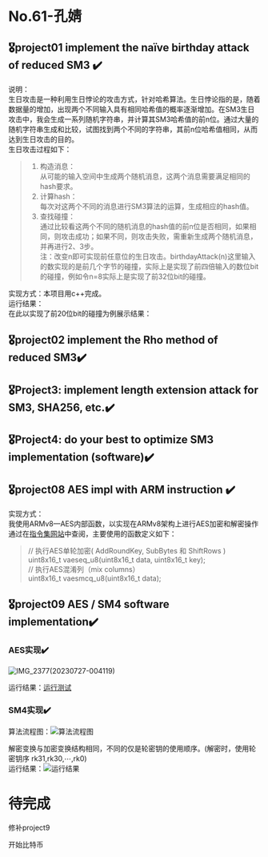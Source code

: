 # No.61-孔婧

## 🎖️project01 implement the naïve birthday attack of reduced SM3 ✔️
说明：<br>
生日攻击是一种利用生日悖论的攻击方式，针对哈希算法。生日悖论指的是，随着数据量的增加，出现两个不同输入具有相同哈希值的概率逐渐增加。在SM3生日攻击中，我会生成一系列随机字符串，并计算其SM3哈希值的前n位。通过大量的随机字符串生成和比较，试图找到两个不同的字符串，其前n位哈希值相同，从而达到生日攻击的目的。<br>
生日攻击过程如下：<br>
>1.	构造消息：<br>
从可能的输入空间中生成两个随机消息，这两个消息需要满足相同的hash要求。<br>
>2.	计算hash：<br>
>每次对这两个不同的消息进行SM3算法的运算，生成相应的hash值。<br>
>3.	查找碰撞：<br>
>通过比较看这两个不同的随机消息的hash值的前n位是否相同，如果相同，则攻击成功；如果不同，则攻击失败，需重新生成两个随机消息，并再进行2、3步。<br>
>注：改变n即可实现前任意位的生日攻击。birthdayAttack(n)这里输入的数实现的是前几个字节的碰撞，实际上是实现了前四倍输入的数位bit的碰撞，例如令n=8实际上是实现了前32位bit的碰撞。<br>

实现方式：本项目用c++完成。<br>
运行结果：<br>
在此以实现了前20位bit的碰撞为例展示结果：<br>



## 🎖️project02 implement the Rho method of reduced SM3✔️

## 🎖️Project3: implement length extension attack for SM3, SHA256, etc.✔️

## 🎖️Project4: do your best to optimize SM3 implementation (software)✔️

## 🎖️project08 AES impl with ARM instruction ✔️

实现方式：<br>
我使用ARMv8—AES内部函数，以实现在ARMv8架构上进行AES加密和解密操作<br>
通过在[指令集网站](https://developer.arm.com/architectures/instruction-sets/intrinsics/#q=AES)中查阅，主要使用的函数定义如下：<br>

>// 执行AES单轮加密( AddRoundKey, SubBytes 和 ShiftRows )<br>
>uint8x16_t vaeseq_u8(uint8x16_t data, uint8x16_t key);<br>
>// 执行AES混淆列（mix columns）<br>
>uint8x16_t vaesmcq_u8(uint8x16_t data);<br>

## 🎖️project09 AES / SM4 software implementation✔️

### AES实现✔️

![IMG_2377(20230727-004119)](C:\Users\86130\Desktop\IMG_2377(20230727-004119).PNG)



运行结果：[运行测试]([E:\创新创业实践\代码仓\Project_09\AES\运行测试.png](https://github.com/happyhippo111/No.61-/blob/main/Project_09/AES/%E8%BF%90%E8%A1%8C%E6%B5%8B%E8%AF%95.png))

### SM4实现✔️

算法流程图：![算法流程图](E:\创新创业实践\代码仓\Project_09\SM4\算法流程图.png)

解密变换与加密变换结构相同，不同的仅是轮密钥的使用顺序。(解密时，使用轮密钥序 rk31,rk30,⋯,rk0)<br>
运行结果：![运行结果](E:\创新创业实践\代码仓\Project_09\SM4\运行结果.jpg)









# 待完成

修补project9

开始比特币
